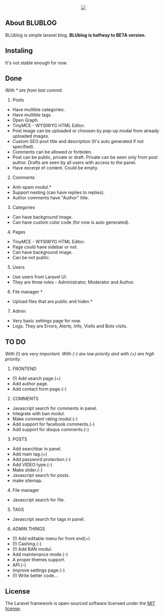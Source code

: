 <p align="center"><img src="https://laravel.com/assets/img/components/logo-laravel.svg"></p>

## About BLUBLOG
BLUblog is simple laravel blog. **BLUblog is halfway to BETA version.**

## Instaling
It's not stable enough for now.

## Done
*With * are from last commit.*

1. Posts
- Have multible categories.
- Have multible tags.
- Open Graph.
- TinyMCE - WYSIWYG HTML Editor.
- Post image can be uploaded or choosen by pop-up modal from already uploaded images.
- Custom SEO post title and description (It's auto generated if not specified).
- Comments can be allowed or forbiden.
- Post can be public, private or draft. Private can be seen only from post author. Drafts are seen by all users with access to the panel.
- Have excerpt of content. Could be empty.

2. Comments
- Anti-spam modul.*
- Support nesting (can have replies to replies).
- Author comments have "Author" title.

3. Categories
- Can have background image.
- Can have custom color code (for now is auto generated).

4. Pages
- TinyMCE - WYSIWYG HTML Editor.
- Page could have sidebar or not.
- Can have background image.
- Can be not public.

5. Users
- Use users from Laravel UI.
- They are three roles - Administrator, Moderator and Author.

6. File manager *
- Upload files that are public and hiden.*

7. Admin
- Very basic settings page for now.
- Logs. They are Errors, Alerts, Info, Visits and Bots visits.

## TO DO
*With (!) are very important.*
*With (-) are low priority and with (+) are high priority.*

1. FRONTEND
- (!) Add search page.(+)
- Add author page.
- Add contact form page.(-)

2. COMMENTS
- Javascript search for comments in panel.
- Integrate with ban modul.
- Make comment rating modul.(-)
- Add support for facebook comments.(-)
- Add support for disqus comments.(-)

3. POSTS
- Add searchbar in panel.
- Add main tag.(+)
- Add password protection.(-)
- Add VIDEO type.(-)
- Make slider.(-)
- Javascript search for posts.
- make sitemap.

4. File manager 
- Javascript search for file.

5. TAGS
- Javascript search for tags in panel.

6. ADMIN THINGS
- (!) Add editable menu for front end(+)
- (!) Cashing.(-)
- (!) Add BAN modul.
- Add maintenance mode.(-)
- A proper themes support.
- API.(-)
- Improve settings page.(-)
- (!) Write better code...


## License

The Laravel framework is open-sourced software licensed under the [MIT license](https://opensource.org/licenses/MIT).
